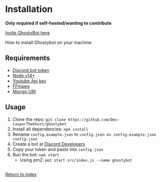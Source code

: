 # Installation

**Only required if self-hosted/wanting to contribute**

[Invite GhostyBot here](https://discord.com/oauth2/authorize?client_id=632843197600759809&scope=bot&permissions=8)

How to install Ghostybot on your machine

## Requirements

- [Discord bot token](https://discord.com/developers/applications)
- [Node v14+](https://nodejs.org/)
- [Youtube Api key](https://developers.google.com/youtube/v3/getting-started)
- [FFmpeg](https://ffmpeg.org/download.html)
- [Mongo URI](https://www.mongodb.com/)

## Usage

1. Clone the repo: `git clone https://github.com/Dev-CasperTheGhost/ghostybot`
2. Install all dependencies: `npm install`
3. Rename `config.example.json` to `config.json`: `mv config.example.json config.json`
4. Create a bot at [Discord Developers](https://discord.com/developers/applications)
5. Copy your token and paste into `config.json`
6. Run the bot: `npm start`
   - Using pm2: `pm2 start src/index.js --name ghostybot`

##

[Return to index](README.md)

